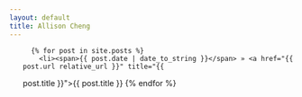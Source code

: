 ```yaml
---
layout: default
title: Allison Cheng
---
```


<ul class="posts">

	  {% for post in site.posts %}
	    <li><span>{{ post.date | date_to_string }}</span> » <a href="{{ post.url relative_url }}" title="{{ 
post.title }}">{{ post.title }}</a></li>
	  {% endfor %}
	</ul>
